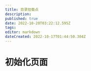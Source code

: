 ```yaml
---
title: 目录挂载点
description: 
published: true
date: 2022-10-20T03:22:12.595Z
tags: 
editor: markdown
dateCreated: 2022-10-17T01:44:50.304Z
---
```


# 初始化页面